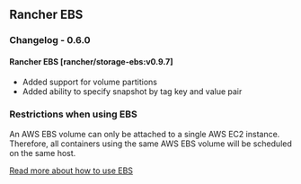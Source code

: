 ## Rancher EBS

### Changelog - 0.6.0

#### Rancher EBS [rancher/storage-ebs:v0.9.7]
 * Added support for volume partitions
 * Added ability to specify snapshot by tag key and value pair

### Restrictions when using EBS

An AWS EBS volume can only be attached to a single AWS EC2 instance. Therefore, all containers using the same AWS EBS volume will be scheduled on the same host.

[Read more about how to use EBS](http://rancher.com/docs/rancher/v1.6/en/rancher-services/storage-service/rancher-ebs/)
